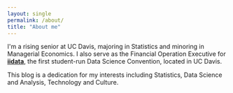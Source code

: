 ```yaml
---
layout: single
permalink: /about/
title: "About me"
---
```

I'm a rising senior at UC Davis, majoring in Statistics and minoring in Managerial Economics. I also serve as the Financial Operation Executive for [**iidata**](http://www.iidata.net/), the first student-run Data Science Convention, located in UC Davis.

This blog is a dedication for my interests including Statistics, Data Science and Analysis, Technology and Culture. 
